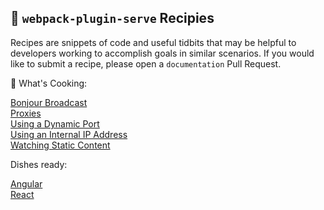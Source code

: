 ## 🍲 `webpack-plugin-serve` Recipies

Recipes are snippets of code and useful tidbits that may be helpful to developers working to accomplish goals in similar scenarios. If you would like to submit a recipe, please open a `documentation` Pull Request.

🍳 What's Cooking:

[Bonjour Broadcast](./bonjour-broadcast.md)<br/>
[Proxies](./proxies.md)<br/>
[Using a Dynamic Port](./dynamic-port.md)<br/>
[Using an Internal IP Address](./internal-ip.md)<br/>
[Watching Static Content](./watch-static-content.md)

Dishes ready: 

[Angular](./angular/README.md)<br/>
[React](./react/README.md)

